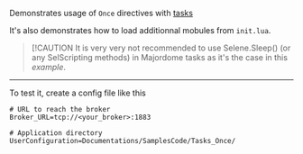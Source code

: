 Demonstrates usage of `Once` directives with [tasks](../../Task(lua).md)

It's also demonstrates how to load additionnal mobules from `init.lua`.

> [!CAUTION
> It is very very not recommended to use Selene.Sleep() (or any SelScripting 
> methods) in Majordome tasks as it's the case in this *example*.

---

To test it, create a config file like this

	# URL to reach the broker
	Broker_URL=tcp://<your_broker>:1883

	# Application directory
	UserConfiguration=Documentations/SamplesCode/Tasks_Once/


